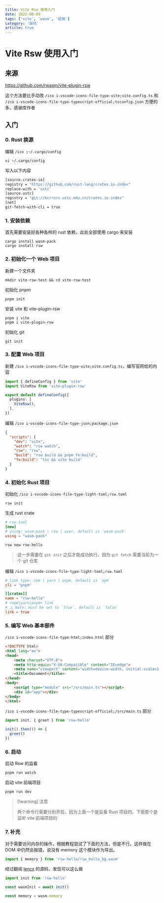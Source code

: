 ```yaml
---
title: Vite Rsw 使用入门
date: 2022-06-09
tags: ['vite', 'wasm', '前端']
category: '踩坑'
article: true
---
```



# Vite Rsw 使用入门

## 来源

<https://github.com/rwasm/vite-plugin-rsw>

这个方法要比手动改 `/ico i-vscode-icons-file-type-vite;vite.config.ts` 和 `/ico i-vscode-icons-file-type-typescript-official;tsconfig.json` 方便的多，感谢库作者

## 入门

### 0. Rust 换源

编辑 `/ico ;~/.cargo/config`

```shell
vi ~/.cargo/config
```

写入以下内容

```bash
[source.crates-io]
registry = "https://github.com/rust-lang/crates.io-index"
replace-with = 'ustc'
[source.ustc]
registry = "git://mirrors.ustc.edu.cn/crates.io-index"
[net]
git-fetch-with-cli = true
```

### 1. 安装依赖

首先需要安装好各种各样的 rust 依赖，此处全部使用 cargo 来安装

```shell
cargo install wasm-pack
cargo install rsw
```

### 2. 初始化一个 Web 项目

新建一个文件夹

```shell
mkdir vite-rsw-test && cd vite-rsw-test
```

初始化 pnpm

```shell
pnpm init
```

安装 vite 和 vite-plugin-rsw

```shell
pnpm i vite
pnpm i vite-plugin-rsw
```

初始化 git

```shell
git init
```

### 3. 配置 Web 项目

新建 `/ico i-vscode-icons-file-type-vite;vite.config.ts`，编写官网给的内容

```ts
import { defineConfig } from 'vite'
import ViteRsw from 'vite-plugin-rsw'

export default defineConfig({
  plugins: [
    ViteRsw(),
  ],
})
```

编辑 `/ico i-vscode-icons-file-type-json;package.json`

```json
{
  "scripts": {
    "dev": "vite",
    "watch": "rsw watch",
    "rsw": "rsw",
    "build": "rsw build && pnpm fe:build",
    "fe:build": "tsc && vite build"
  }
}
```

### 4. 初始化 Rust 项目

初始化 `/ico i-vscode-icons-file-type-light-toml;rsw.toml`

```shell
rsw init
```

生成 rust crate

```toml
# rsw.toml
[new]
# using: wasm-pack | rsw | user, default is `wasm-pack`
using = "wasm-pack"
```

```shell
rsw new rsw-hello
```

> 这一步需要在 `git init` 之后才能成功执行，因为 `git fetch` 需要当前为一个 git 仓库

编辑 `/ico i-vscode-icons-file-type-light-toml;rsw.toml`

```toml
# link type: npm | yarn | pnpm, default is `npm`
cli = "pnpm"

[[crates]]
name = "rsw-hello"
# <npm|yarn|pnpm> link
# ⚠️ Note: must be set to `true`, default is `false`
link = true
```

### 5. 编写 Web 基本部件

`/ico i-vscode-icons-file-type-html;index.html` 部分

```html
<!DOCTYPE html>
<html lang="en">
<head>
    <meta charset="UTF-8">
    <meta http-equiv="X-UA-Compatible" content="IE=edge">
    <meta name="viewport" content="width=device-width, initial-scale=1.0">
    <title>Document</title>
</head>
<body>
    <script type="module" src="/src/main.ts"></script>
    <div id="app"></div>
</body>
</html>
```

`/ico i-vscode-icons-file-type-typescript-official;/src/main.ts` 部分

```ts
import init, { greet } from 'rsw-hello'

init().then(() => {
  greet()
})
```

### 6. 启动

启动 Rsw 的监看

```shell
pnpm run watch
```

启动 vite 前端项目

```shell
pnpm run dev
```

> [!warning] 注意
>
> 两个命令行需要分别开启，因为上面一个是监看 Rust 项目的，下面那个是监听 vite 前端项目的

### 7. 补充

对于需要访问内存的操作，根据教程尝试了下面的方法，但是不行。这样做在 DOM 中仍然会报错，说没有 memory 这个模块作为导出。

```ts
import { memory } from 'rsw-hello/rsw_hello_bg.wasm'
```

经过翻阅 [lencx](https://github.com/lencx) 的源码，发现可以这么做

```ts
import init from 'rsw-hello'

const wasmInit = await init()

const memory = wasm.memory
```

